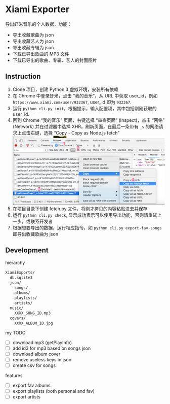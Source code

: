 # Xiami Exporter

导出虾米音乐的个人数据，功能：
- 导出收藏歌曲为 json
- 导出收藏艺人为 json
- 导出收藏专辑为 json
- 下载已导出歌曲的 MP3 文件
- 下载已导出的歌曲、专辑、艺人的封面图片

## Instruction

1. Clone 项目，创建 Python 3 虚拟环境，安装所有依赖
2. 在 Chrome 中登录虾米，点击 “我的音乐”，从 URL 中获取 user_id，例如 `https://www.xiami.com/user/932367`, user_id 即为 `932367`.
3. 运行 `python cli.py init`，根据提示，输入配置项，其中包括刚刚获取的 user_id.
4. 回到 Chrome “我的音乐” 页面，右键选择 “审查页面” (Inspect)，点击 “网络” (Network) 并在过滤器中选择 XHR，刷新页面，在最后一条带有 `_s` 的网络请求上点击右键，选择 “Copy - Copy as Node.js fetch”
  ![](./inspect_steps.png)
5. 在项目目录下创建 fetch.py 文件，将刚才拷贝的内容粘贴进去并保存
6. 运行 `python cli.py check`, 显示成功表示可以使用导出功能，否则请重试上一步，或联系开发者
7. 根据想要导出的数据，运行相应指令，如 `python cli.py export-fav-songs` 即导出收藏歌曲为 json

## Development

hierarchy
```
XiamiExports/
  db.sqlite3
  json/
    songs/
    albums/
    playlists/
    artists/
  music/
    XXXX_SONG_ID.mp3
  covers/
    XXXX_ALBUM_ID.jpg
```

my TODO
- [ ] download mp3 (getPlayInfo)
- [ ] add id3 for mp3 based on songs json
- [ ] download album cover
- [ ] remove useless keys in json
- [ ] create csv for songs

features
- [ ] export fav albums
- [ ] export playlists (both personal and fav)
- [ ] export artists
